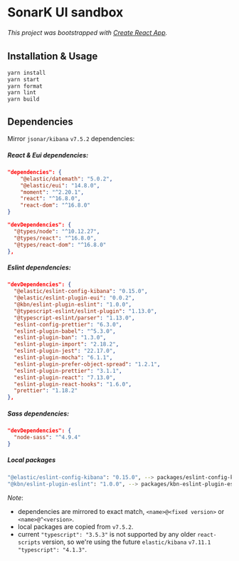 # SonarK UI sandbox

###### This project was bootstrapped with [Create React App](https://github.com/facebook/create-react-app).

## Installation & Usage

```bash
yarn install
yarn start
yarn format
yarn lint
yarn build
```

## Dependencies

Mirror `jsonar/kibana` `v7.5.2` dependencies:

##### React & Eui dependencies:
```json
"dependencies": {
    "@elastic/datemath": "5.0.2",
    "@elastic/eui": "14.8.0",
    "moment": "^2.20.1",
    "react": "^16.8.0",
    "react-dom": "^16.8.0"
}
```
```json
"devDependencies": {
  "@types/node": "^10.12.27",
  "@types/react": "^16.8.0",
  "@types/react-dom": "^16.8.0"
},
```

##### Eslint dependencies:
```json
"devDependencies": {
  "@elastic/eslint-config-kibana": "0.15.0",
  "@elastic/eslint-plugin-eui": "0.0.2",
  "@kbn/eslint-plugin-eslint": "1.0.0",
  "@typescript-eslint/eslint-plugin": "1.13.0",
  "@typescript-eslint/parser": "1.13.0",
  "eslint-config-prettier": "6.3.0",
  "eslint-plugin-babel": "^5.3.0",
  "eslint-plugin-ban": "1.3.0",
  "eslint-plugin-import": "2.18.2",
  "eslint-plugin-jest": "22.17.0",
  "eslint-plugin-mocha": "6.1.1",
  "eslint-plugin-prefer-object-spread": "1.2.1",
  "eslint-plugin-prettier": "3.1.1",
  "eslint-plugin-react": "7.13.0",
  "eslint-plugin-react-hooks": "1.6.0",
  "prettier": "1.18.2"
},
```

##### Sass dependencies:
```json
"devDependencies": {
  "node-sass": "^4.9.4"
}
```

##### Local packages
```bash
"@elastic/eslint-config-kibana": "0.15.0", --> packages/eslint-config-kibana
"@kbn/eslint-plugin-eslint": "1.0.0", --> packages/kbn-eslint-plugin-eslint
```

*Note*:
- dependencies are mirrored to exact match, `<name>@<fixed version>` or `<name>@^<version>`.
- local packages are copied from `v7.5.2`.
- current `"typescript": "3.5.3"` is not supported by any older `react-scripts` version, so we're using the future `elastic/kibana` `v7.11.1` `"typescript": "4.1.3"`.
